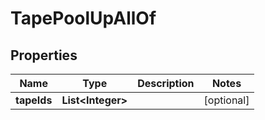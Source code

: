 

# TapePoolUpAllOf

## Properties

Name | Type | Description | Notes
------------ | ------------- | ------------- | -------------
**tapeIds** | **List&lt;Integer&gt;** |  |  [optional]



